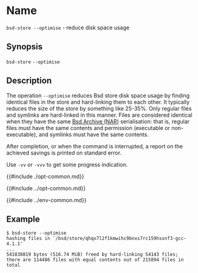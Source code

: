 # Name

`bsd-store --optimise` - reduce disk space usage

## Synopsis

`bsd-store` `--optimise`

## Description

The operation `--optimise` reduces Bsd store disk space usage by finding
identical files in the store and hard-linking them to each other. It
typically reduces the size of the store by something like 25-35%. Only
regular files and symlinks are hard-linked in this manner. Files are
considered identical when they have the same [Bsd Archive (NAR)][Bsd Archive] serialisation:
that is, regular files must have the same contents and permission
(executable or non-executable), and symlinks must have the same
contents.

After completion, or when the command is interrupted, a report on the
achieved savings is printed on standard error.

Use `-vv` or `-vvv` to get some progress indication.

{{#include ./opt-common.md}}

{{#include ../opt-common.md}}

{{#include ../env-common.md}}

## Example

```console
$ bsd-store --optimise
hashing files in `/bsd/store/qhqx7l2f1kmwihc9bnxs7rc159hsxnf3-gcc-4.1.1'
...
541838819 bytes (516.74 MiB) freed by hard-linking 54143 files;
there are 114486 files with equal contents out of 215894 files in total
```

[Bsd Archive]: @docroot@/store/file-system-object/content-address.md#serial-bsd-archive
